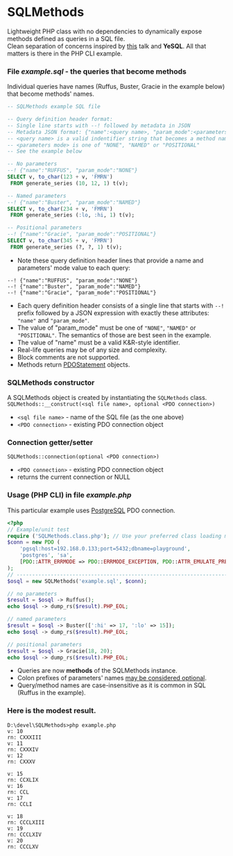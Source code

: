 # SQLMethods
Lightweight PHP class with no dependencies to dynamically expose methods defined as queries in a SQL file.<br/>
Clean separation of concerns inspired by [this](https://www.youtube.com/watch?v=q9IXCdy_mtY) talk and **YeSQL**.
All that matters is there in the PHP CLI example.

### File _example.sql_ - the queries that become methods
Individual queries have names (Ruffus, Buster, Gracie in the example below) that become methods' names.

```SQL
-- SQLMethods example SQL file

-- Query definition header format:
-- Single line starts with --! followed by metadata in JSON
-- Metadata JSON format: {"name":<query name>, "param_mode":<parameters mode>}
-- <query name> is a valid indentifier string that becomes a method name;
-- <parameters mode> is one of "NONE", "NAMED" or "POSITIONAL"
-- See the example below

-- No parameters
--! {"name":"RUFFUS", "param_mode":"NONE"}
SELECT v, to_char(123 + v, 'FMRN')
 FROM generate_series (10, 12, 1) t(v);

-- Named parameters
--! {"name":"Buster", "param_mode":"NAMED"}
SELECT v, to_char(234 + v, 'FMRN')
 FROM generate_series (:lo, :hi, 1) t(v);

-- Positional parameters
--! {"name":"Gracie", "param_mode":"POSITIONAL"}
SELECT v, to_char(345 + v, 'FMRN')
 FROM generate_series (?, ?, 1) t(v);
```
- Note these query definition header lines that provide a name and parameters' mode value to each query:  
```
--! {"name":"RUFFUS", "param_mode":"NONE"}  
--! {"name":"Buster", "param_mode":"NAMED"}  
--! {"name":"Gracie", "param_mode":"POSITIONAL"}
```

- Each query definition header consists of a single line that starts with `--!` prefix followed by a JSON expression with exactly these attributes: `"name"` and `"param_mode"`.
- The value of "param_mode" must be one of `"NONE"`, `"NAMED"` or `"POSITIONAL"`. The semantics of those are best seen in the example.
- The value of "name" must be a valid K&R-style identifier.
- Real-life queries may be of any size and complexity.
- Block comments are not supported.
- Methods return [PDOStatement](https://www.php.net/manual/en/class.pdostatement.php) objects.  

### SQLMethods constructor

A SQLMethods object is created by instantiating the `SQLMethods` class.  
`SQLMethods::__construct(<sql file name>, optional <PDO connection>)`
 - `<sql file name>` - name of the SQL file (as the one above)
 - `<PDO connection>` - existing PDO connection object

### Connection getter/setter

`SQLMethods::connection(optional <PDO connection>)`
 - `<PDO connection>` - existing PDO connection object
 - returns the current connection or NULL

### Usage (PHP CLI) in file _example.php_  
This particular example uses [PostgreSQL](https://www.postgresql.org/) PDO connection.
```PHP
<?php
// Example/unit test
require ('SQLMethods.class.php'); // Use your preferred class loading mechanism
$conn = new PDO (
    'pgsql:host=192.168.0.133;port=5432;dbname=playground',
    'postgres', 'sa',
    [PDO::ATTR_ERRMODE => PDO::ERRMODE_EXCEPTION, PDO::ATTR_EMULATE_PREPARES => FALSE]
);
// -----------------------------------------------------------------------------
$osql = new SQLMethods('example.sql', $conn);

// no parameters
$result = $osql -> Ruffus();
echo $osql -> dump_rs($result).PHP_EOL;

// named parameters
$result = $osql -> Buster([':hi' => 17, ':lo' => 15]);
echo $osql -> dump_rs($result).PHP_EOL;

// positional parameters
$result = $osql -> Gracie(18, 20);
echo $osql -> dump_rs($result).PHP_EOL;
```
- Queries are now **methods** of the SQLMethods instance.
- Colon prefixes of parameters' names [may be considered optional](https://stackoverflow.com/questions/17386469/pdo-prepared-statement-what-are-colons-in-parameter-names-used-for).
- Query/method names are case-insensitive as it is common in SQL (Ruffus in the example).
   
### Here is the modest result.  
```
D:\devel\SQLMethods>php example.php
v: 10
rn: CXXXIII
v: 11
rn: CXXXIV
v: 12
rn: CXXXV

v: 15
rn: CCXLIX
v: 16
rn: CCL
v: 17
rn: CCLI

v: 18
rn: CCCLXIII
v: 19
rn: CCCLXIV
v: 20
rn: CCCLXV
```
